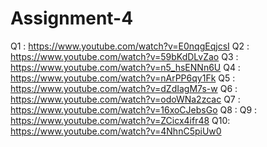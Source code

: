 # Assignment-4
Q1 : https://www.youtube.com/watch?v=E0nqgEqjcsI
Q2 : https://www.youtube.com/watch?v=59bKdDLvZao
Q3 : https://www.youtube.com/watch?v=n5_hsENNn6U
Q4 : https://www.youtube.com/watch?v=nArPP6qy1Fk
Q5 : https://www.youtube.com/watch?v=dZdIagM7s-w
Q6 : https://www.youtube.com/watch?v=odoWNa2zcac
Q7 : https://www.youtube.com/watch?v=16xoCJebsGo
Q8 :
Q9 : https://www.youtube.com/watch?v=ZCicx4ifr48
Q10: https://www.youtube.com/watch?v=4NhnC5piUw0
